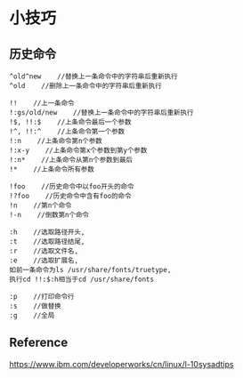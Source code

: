 # 小技巧

## 历史命令

```
^old^new    //替换上一条命令中的字符串后重新执行
^old    //删除上一条命令中的字符串后重新执行

!!    //上一条命令
!:gs/old/new    //替换上一条命令中的字符串后重新执行
!$, !!:$    //上条命令最后一个参数
!^, !!:^    //上条命令第一个参数
!:n    //上条命令第n个参数
!:x-y    //上条命令第x个参数到第y个参数
!:n*    //上条命令从第n个参数到最后
!*    //上条命令所有参数

!foo    //历史命令中以foo开头的命令
!?foo    //历史命令中含有foo的命令
!n    //第n个命令
!-n    //倒数第n个命令

:h    //选取路径开头, 
:t    //选取路径结尾, 
:r    //选取文件名,
:e    //选取扩展名,
如前一条命令为ls /usr/share/fonts/truetype, 
执行cd !!:$:h相当于cd /usr/share/fonts

:p    //打印命令行
:s    //做替换
:g    //全局
```


## Reference

<https://www.ibm.com/developerworks/cn/linux/l-10sysadtips>

